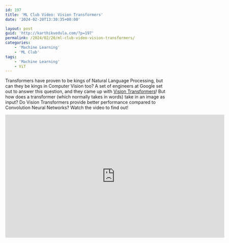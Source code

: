 ```yaml
---
id: 197
title: 'ML Club Video: Vision Transformers'
date: '2024-02-20T13:30:35+00:00'

layout: post
guid: 'http://karthikvedula.com/?p=197'
permalink: /2024/02/20/ml-club-video-vision-transformers/
categories:
    - 'Machine Learning'
    - 'ML Club'
tags:
    - 'Machine Learning'
    - ViT
---
```


Transformers have proven to be kings of Natural Language Processing, but can they be kings in Computer Vision too? A set of engineers at Google set out to answer this question, and they came up with [Vision Transformers](https://arxiv.org/pdf/2010.11929.pdf)! But how does a transformer (which normally takes in words) take in an image as input? Do Vision Transformers provide better performance compared to Convolution Neural Networks? Watch the video to find out!

<iframe allow="accelerometer; autoplay; clipboard-write; encrypted-media; gyroscope; picture-in-picture; web-share" allowfullscreen="" frameborder="0" height="388" loading="lazy" referrerpolicy="strict-origin-when-cross-origin" src="https://www.youtube.com/embed/U0Hb8nCCOIY?feature=oembed" title="ML Club Video: Vision Transformers" width="690"></iframe>
